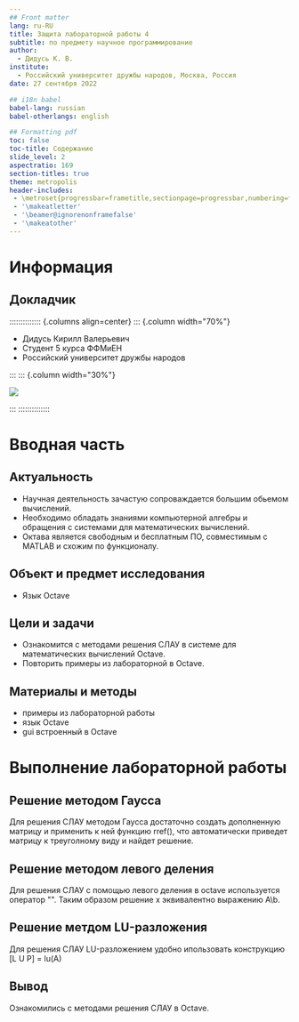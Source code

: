 ```yaml
---
## Front matter
lang: ru-RU
title: Защита лабораторной работы 4
subtitle: по предмету научное программирование
author:
  - Дидусь К. В.
institute:
  - Российский университет дружбы народов, Москва, Россия
date: 27 сентября 2022

## i18n babel
babel-lang: russian
babel-otherlangs: english

## Formatting pdf
toc: false
toc-title: Содержание
slide_level: 2
aspectratio: 169
section-titles: true
theme: metropolis
header-includes:
 - \metroset{progressbar=frametitle,sectionpage=progressbar,numbering=fraction}
 - '\makeatletter'
 - '\beamer@ignorenonframefalse'
 - '\makeatother'
---
```



# Информация

## Докладчик

:::::::::::::: {.columns align=center}
::: {.column width="70%"}

  * Дидусь Кирилл Валерьевич
  * Студент 5 курса ФФМиЕН
  * Российский университет дружбы народов

:::
::: {.column width="30%"}

![](./image/me.jpg)

:::
::::::::::::::

# Вводная часть

## Актуальность

- Научная деятельность зачастую сопроваждается большим обьемом вычислений.
- Необходимо обладать знаниями компьютерной алгебры и обращения с системами для математических вычислений.
- Октава является свободным и бесплатным ПО, совместимым с MATLAB и схожим по функционалу.

## Объект и предмет исследования

- Язык Octave

## Цели и задачи

- Ознакомится с методами решения СЛАУ в системе для математических вычислений Octave.
- Повторить примеры из лабораторной в Octave.

## Материалы и методы

- примеры из лабораторной работы
- язык Octave
- gui встроенный в Octave

# Выполнение лабораторной работы

## Решение методом Гаусса

Для решения СЛАУ методом Гаусса достаточно создать дополненную матрицу и применить к ней функцию rref(), что автоматически приведет матрицу к треуголному виду
и найдет решение.

## Решение методом левого деления

Для решения СЛАУ с помощью левого деления в octave используется оператор "\". Таким образом решение x эквивалентно выражению A\b.

## Решение метдом LU-разложения

Для решения СЛАУ LU-разложением удобно ипользовать конструкцию [L U P] = lu(A)

## Вывод

Ознакомились с методами решения СЛАУ в Octave. 